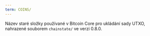 ```yaml
---
term: COINS/
---
```


Název staré složky používané v Bitcoin Core pro ukládání sady UTXO, nahrazené souborem `chainstate/` ve verzi 0.8.0.